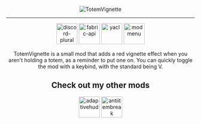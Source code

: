 <center>

![TotemVignette](https://cdn.modrinth.com/data/cached_images/41cbd0c47e864d2cfcd9b9d63eac3f1bcc85b8cc.png)

---

[<img alt="discord-plural" height="56" src="https://cdn.jsdelivr.net/npm/@intergrav/devins-badges@3/assets/cozy/social/discord-plural_64h.png">](https://discord.gg/tqn38v6w7k)
[<img alt="fabric-api" height="56" src="https://cdn.jsdelivr.net/npm/@intergrav/devins-badges@3/assets/cozy/requires/fabric-api_64h.png">](https://modrinth.com/mod/fabric-api)
[<img alt="yacl" height="56" src="https://i.ibb.co/HTLrwVft/cozy-64h-1.png" alt="cozy-64h-1">](https://modrinth.com/mod/yacl)
[<img alt="modmenu" height="56" src="https://i.postimg.cc/MTv30Q1c/cozy-64h.png">](https://modrinth.com/mod/modmenu)

TotemVignette is a small mod that adds a red vignette effect when you aren't holding a totem, as a reminder to put one on. You can quickly toggle the mod with a keybind, with the standard being V.

## Check out my other mods

[<img alt="adaptivehud" height="56" src="https://i.ibb.co/wrB80v6Q/compact-46h.png">](https://modrinth.com/mod/adaptivehud)
[<img alt="antiitembreak" height="56" src="https://i.ibb.co/JRvKxsZP/compact-46h-1.png">](https://modrinth.com/mod/anti-item-break)
</center>